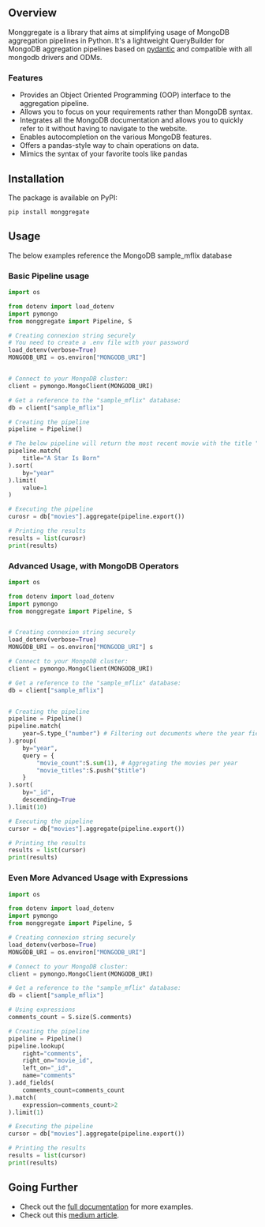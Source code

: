 ## **Overview**

Monggregate is a library that aims at simplifying usage of MongoDB aggregation pipelines in Python.
It's a lightweight QueryBuilder for MongoDB aggregation pipelines based on [pydantic](https://docs.pydantic.dev/latest/) and compatible with all mongodb drivers and ODMs.

### Features

- Provides an Object Oriented Programming (OOP) interface to the aggregation pipeline.
- Allows you to focus on your requirements rather than MongoDB syntax.
- Integrates all the MongoDB documentation and allows you to quickly refer to it without having to navigate to the website.
- Enables autocompletion on the various MongoDB features.
- Offers a pandas-style way to chain operations on data.
- Mimics the syntax of your favorite tools like pandas


## **Installation**

The package is available on PyPI:

```shell
pip install monggregate
```


## **Usage**

The below examples reference the MongoDB sample_mflix database

### Basic Pipeline usage

```python
import os

from dotenv import load_dotenv 
import pymongo
from monggregate import Pipeline, S

# Creating connexion string securely
# You need to create a .env file with your password
load_dotenv(verbose=True)
MONGODB_URI = os.environ["MONGODB_URI"] 


# Connect to your MongoDB cluster:
client = pymongo.MongoClient(MONGODB_URI)

# Get a reference to the "sample_mflix" database:
db = client["sample_mflix"]

# Creating the pipeline
pipeline = Pipeline()

# The below pipeline will return the most recent movie with the title "A Star is Born"
pipeline.match(
    title="A Star Is Born"
).sort(
    by="year"
).limit(
    value=1
)

# Executing the pipeline
curosr = db["movies"].aggregate(pipeline.export())

# Printing the results
results = list(curosr)
print(results)
```



### Advanced Usage, with MongoDB Operators


```python
import os

from dotenv import load_dotenv 
import pymongo
from monggregate import Pipeline, S


# Creating connexion string securely
load_dotenv(verbose=True)
MONGODB_URI = os.environ["MONGODB_URI"] s

# Connect to your MongoDB cluster:
client = pymongo.MongoClient(MONGODB_URI)

# Get a reference to the "sample_mflix" database:
db = client["sample_mflix"]


# Creating the pipeline
pipeline = Pipeline()
pipeline.match(
    year=S.type_("number") # Filtering out documents where the year field is not a number
).group(
    by="year",
    query = {
        "movie_count":S.sum(1), # Aggregating the movies per year
        "movie_titles":S.push("$title")
    }
).sort(
    by="_id",
    descending=True
).limit(10)

# Executing the pipeline
cursor = db["movies"].aggregate(pipeline.export())

# Printing the results
results = list(cursor)
print(results)

```

### Even More Advanced Usage with Expressions

```python
import os

from dotenv import load_dotenv 
import pymongo
from monggregate import Pipeline, S

# Creating connexion string securely
load_dotenv(verbose=True)
MONGODB_URI = os.environ["MONGODB_URI"] 

# Connect to your MongoDB cluster:
client = pymongo.MongoClient(MONGODB_URI)

# Get a reference to the "sample_mflix" database:
db = client["sample_mflix"]

# Using expressions
comments_count = S.size(S.comments)

# Creating the pipeline
pipeline = Pipeline()
pipeline.lookup(
    right="comments",
    right_on="movie_id",
    left_on="_id",
    name="comments"
).add_fields(
    comments_count=comments_count
).match(
    expression=comments_count>2
).limit(1)

# Executing the pipeline
cursor = db["movies"].aggregate(pipeline.export())

# Printing the results
results = list(cursor)
print(results)
```

## **Going Further**

* Check out the [full documentation](https://vianneymi.github.io/monggregate/) for more examples.
* Check out this [medium article](https://medium.com/@vianney.mixtur_39698/mongo-db-aggregations-pipelines-made-easy-with-monggregate-680b322167d2).
